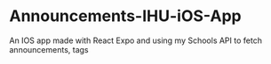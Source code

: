 # Announcements-IHU-iOS-App


An IOS app made with React Expo and using my Schools API to fetch announcements, tags
